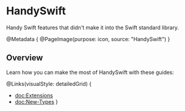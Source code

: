 # HandySwift

Handy Swift features that didn't make it into the Swift standard library.

@Metadata {
   @PageImage(purpose: icon, source: "HandySwift")
}

## Overview

Learn how you can make the most of HandySwift with these guides:

@Links(visualStyle: detailedGrid) {
   - <doc:Extensions>
   - <doc:New-Types>
}

